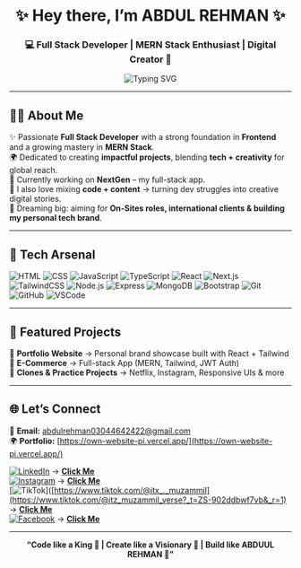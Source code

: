 <h1 align="center">✨ Hey there, I’m ABDUL REHMAN ✨</h1>
<h3 align="center">💻 Full Stack Developer | MERN Stack Enthusiast | Digital Creator 🚀</h3>

<p align="center">
  <img src="https://readme-typing-svg.herokuapp.com?font=Fira+Code&size=22&pause=1000&color=36BCF7&center=true&vCenter=true&width=600&lines=Full+Stack+Dev+%7C+MERN+Stack+Explorer;Transforming+Ideas+into+Digital+Reality+✨;Building+E-Commerce+Sites+🚀;Code+%2B+Content+%3D+ABDULREHMAN+Brand+⚡" alt="Typing SVG" />
</p>

---

## 👩‍💻 About Me  
✨ Passionate **Full Stack Developer** with a strong foundation in **Frontend** and a growing mastery in **MERN Stack**.  
🌍 Dedicated to creating **impactful projects**, blending **tech + creativity** for global reach.  
🚀 Currently working on **NextGen** – my full-stack app.  
🎥 I also love mixing **code + content** → turning dev struggles into creative digital stories.  
🌟 Dreaming big: aiming for **On-Sites roles, international clients & building my personal tech brand**.  

---

## 🚀 Tech Arsenal  

<p align="center">
  
  ![HTML](https://img.shields.io/badge/-HTML5-E34F26?style=flat-square&logo=html5&logoColor=white)
  ![CSS](https://img.shields.io/badge/-CSS3-1572B6?style=flat-square&logo=css3&logoColor=white)
  ![JavaScript](https://img.shields.io/badge/-JavaScript-F7DF1E?style=flat-square&logo=javascript&logoColor=black)
  ![TypeScript](https://img.shields.io/badge/-TypeScript-3178C6?style=flat-square&logo=typescript&logoColor=white)
  ![React](https://img.shields.io/badge/-React-61DAFB?style=flat-square&logo=react&logoColor=black)
  ![Next.js](https://img.shields.io/badge/-Next.js-000000?style=flat-square&logo=nextdotjs&logoColor=white)
  ![TailwindCSS](https://img.shields.io/badge/-TailwindCSS-38B2AC?style=flat-square&logo=tailwindcss&logoColor=white)
  ![Node.js](https://img.shields.io/badge/-Node.js-339933?style=flat-square&logo=nodedotjs&logoColor=white)
  ![Express](https://img.shields.io/badge/-Express.js-000000?style=flat-square&logo=express&logoColor=white)
  ![MongoDB](https://img.shields.io/badge/-MongoDB-47A248?style=flat-square&logo=mongodb&logoColor=white)
  ![Bootstrap](https://img.shields.io/badge/-Bootstrap-7952B3?style=flat-square&logo=bootstrap&logoColor=white)
  ![Git](https://img.shields.io/badge/-Git-F05032?style=flat-square&logo=git&logoColor=white)
  ![GitHub](https://img.shields.io/badge/-GitHub-181717?style=flat-square&logo=github&logoColor=white)
  ![VSCode](https://img.shields.io/badge/-VSCode-007ACC?style=flat-square&logo=visualstudiocode&logoColor=white)

</p>

---

## 📌 Featured Projects  

🔹 **Portfolio Website** → Personal brand showcase built with React + Tailwind  
🔹 **E-Commerce** → Full-stack App (MERN, Tailwind, JWT Auth)  
🔹 **Clones & Practice Projects** → Netflix, Instagram, Responsive UIs & more  

---

## 🌐 Let’s Connect  

📩 **Email:** abdulrehman03044642422@gmail.com  
🌍 **Portfolio:** [https://own-website-pi.vercel.app/](https://own-website-pi.vercel.app/)

[![LinkedIn](https://img.shields.io/badge/LinkedIn-0A66C2?style=flat-square&logo=linkedin&logoColor=white)](https://www.linkedin.com/in/abdulrehman-r-98b182253/) → **[Click Me](https://www.linkedin.com/in/abdulrehman-r-98b182253/)**  
[![Instagram](https://img.shields.io/badge/Instagram-E4405F?style=flat-square&logo=instagram&logoColor=white)](https://www.instagram.com/itz_._abdulrehman) → **[Click Me](https://www.instagram.com/itz_._abdulrehman)**  
[![TikTok](https://img.shields.io/badge/TikTok-000000?style=flat-square&logo=tiktok&logoColor=white)]([https://www.tiktok.com/@itx_._muzammil](https://www.tiktok.com/@itz_muzammil_verse?_t=ZS-902ddbwf7vb&_r=1) → **[Click Me](https://www.tiktok.com/@itx_._muzammil)**  
[![Facebook](https://img.shields.io/badge/Facebook-1877F2?style=flat-square&logo=facebook&logoColor=white)](https://www.facebook.com/share/1BFnbCr3hy/) → **[Click Me](https://www.facebook.com/share/1BFnbCr3hy/)**

---

<p align="center"><b>“Code like a King 👑 | Create like a Visionary 🎨 | Build like ABDUUL REHMAN 🚀”</b></p>
